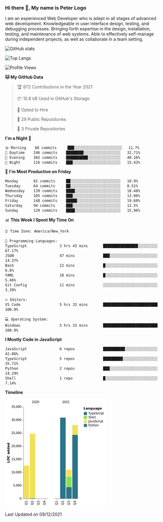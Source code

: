 ### Hi there 👋, My name is Peter Logo

I am an experienced Web Developer who is adept in all stages of advanced web development. Knowledgeable in user interface design, 
testing, and debugging processes. Bringing forth expertise in the design, installation, testing, and maintenance of web systems. 
Able to effectively self-manage during independent projects, as well as collaborate in a team setting.

![GitHub stats](https://github-readme-stats.vercel.app/api?username=peterlogo&show_icons=true&count_private=true&theme=dark)

![Top Langs](https://github-readme-stats.vercel.app/api/top-langs/?username=peterlogo&theme=dark&layout=compact&langs_count=8)

<!--START_SECTION:waka-->
![Profile Views](http://img.shields.io/badge/Profile%20Views-0-blue)

**🐱 My GitHub Data** 

> 🏆 872 Contributions in the Year 2021
 > 
> 📦 10.8 kB Used in GitHub's Storage 
 > 
> 💼 Opted to Hire
 > 
> 📜 29 Public Repositories 
 > 
> 🔑 3 Private Repositories  
 > 
**I'm a Night 🦉** 

```text
🌞 Morning    88 commits     ███░░░░░░░░░░░░░░░░░░░░░░   11.7% 
🌆 Daytime    246 commits    ████████░░░░░░░░░░░░░░░░░   32.71% 
🌃 Evening    302 commits    ██████████░░░░░░░░░░░░░░░   40.16% 
🌙 Night      116 commits    ███░░░░░░░░░░░░░░░░░░░░░░   15.43%

```
📅 **I'm Most Productive on Friday** 

```text
Monday       82 commits     ██░░░░░░░░░░░░░░░░░░░░░░░   10.9% 
Tuesday      64 commits     ██░░░░░░░░░░░░░░░░░░░░░░░   8.51% 
Wednesday    139 commits    ████░░░░░░░░░░░░░░░░░░░░░   18.48% 
Thursday     105 commits    ███░░░░░░░░░░░░░░░░░░░░░░   13.96% 
Friday       148 commits    █████░░░░░░░░░░░░░░░░░░░░   19.68% 
Saturday     94 commits     ███░░░░░░░░░░░░░░░░░░░░░░   12.5% 
Sunday       120 commits    ████░░░░░░░░░░░░░░░░░░░░░   15.96%

```


📊 **This Week I Spent My Time On** 

```text
⌚︎ Time Zone: America/New_York

💬 Programming Languages: 
TypeScript               3 hrs 43 mins       ████████████████░░░░░░░░░   67.17% 
JSON                     47 mins             ███░░░░░░░░░░░░░░░░░░░░░░   14.37% 
Bash                     22 mins             █░░░░░░░░░░░░░░░░░░░░░░░░   6.6% 
YAML                     18 mins             █░░░░░░░░░░░░░░░░░░░░░░░░   5.46% 
Git Config               11 mins             ░░░░░░░░░░░░░░░░░░░░░░░░░   3.39%

🔥 Editors: 
VS Code                  5 hrs 33 mins       █████████████████████████   100.0%

💻 Operating System: 
Windows                  5 hrs 33 mins       █████████████████████████   100.0%

```

**I Mostly Code in JavaScript** 

```text
JavaScript               6 repos             ██████████░░░░░░░░░░░░░░░   42.86% 
TypeScript               5 repos             █████████░░░░░░░░░░░░░░░░   35.71% 
Python                   2 repos             ███░░░░░░░░░░░░░░░░░░░░░░   14.29% 
Shell                    1 repo              █░░░░░░░░░░░░░░░░░░░░░░░░   7.14%

```


**Timeline**

![Chart not found](https://raw.githubusercontent.com/peterlogo/peterlogo/main/charts/bar_graph.png) 


 Last Updated on 09/12/2021
<!--END_SECTION:waka-->



